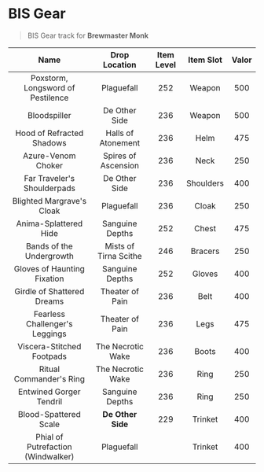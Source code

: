 # BIS Gear

> BIS Gear track for **Brewmaster Monk**

| Name                                  | Drop Location         | Item Level    | Item Slot         | Valor |
|:-------------------------------------:|:---------------------:|:-------------:|:-----------------:|:-----:|
| Poxstorm, Longsword of Pestilence     | Plaguefall            | 252           | Weapon            | 500   |
| Bloodspiller                          | De Other Side         | 236           | Weapon            | 500   |
| Hood of Refracted Shadows             | Halls of Atonement    | 236           | Helm              | 475   |
| Azure-Venom Choker                    | Spires of Ascension   | 236           | Neck              | 250   |
| Far Traveler's Shoulderpads           | De Other Side         | 236           | Shoulders         | 400   |
| Blighted Margrave's Cloak             | Plaguefall            | 236           | Cloak             | 250   |
| Anima-Splattered Hide                 | Sanguine Depths       | 252           | Chest             | 475   |
| Bands of the Undergrowth              | Mists of Tirna Scithe | 246           | Bracers           | 250   |
| Gloves of Haunting Fixation           | Sanguine Depths       | 252           | Gloves            | 400   |
| Girdle of Shattered Dreams            | Theater of Pain       | 236           | Belt              | 400   |
| Fearless Challenger's Leggings        | Theater of Pain       | 236           | Legs              | 475   |
| Viscera-Stitched Footpads             | The Necrotic Wake     | 236           | Boots             | 400   |
| Ritual Commander's Ring               | The Necrotic Wake     | 236           | Ring              | 250   |
| Entwined Gorger Tendril               | Sanguine Depths       | 236           | Ring              | 250   |
| Blood-Spattered Scale                 | **De Other Side**     | 229           | Trinket           | 400   |
| Phial of Putrefaction (Windwalker)    | Plaguefall            |               | Trinket           | 400   |
